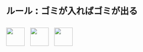 # `ルール` : `ゴミが入ればゴミが出る`

<!-- 1. **`Garbage in Garbage out!`**
2. **`Always Remember the 1st ルール`** -->

## <img height="50" width="50" src="https://avatars.githubusercontent.com/u/4673648?s=200&v=4" /> &nbsp; <!-- Arch --> <img height="50" width="50" src="https://www.nicepng.com/png/full/308-3084680_rust-programming-language-rust-programming-language-logo.png" />  <!-- Rust -->&nbsp; <img height="50" width="50" src="https://avatars.githubusercontent.com/u/21003710?s=200&v=4" /> &nbsp; <!-- PyTorch -->
